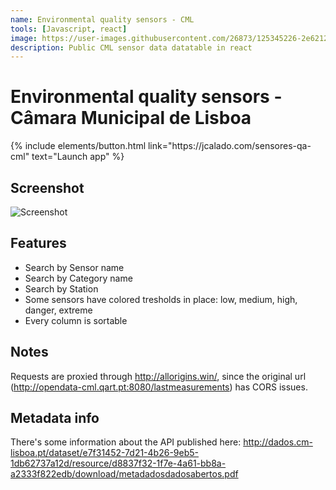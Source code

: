 ```yaml
---
name: Environmental quality sensors - CML
tools: [Javascript, react]
image: https://user-images.githubusercontent.com/26873/125345226-2e621200-e350-11eb-8010-dea55b723a5a.png
description: Public CML sensor data datatable in react
---
```


# Environmental quality sensors - Câmara Municipal de Lisboa

<p class="text-center">
{% include elements/button.html link="https://jcalado.com/sensores-qa-cml" text="Launch app" %}
</p>

## Screenshot
![Screenshot](https://user-images.githubusercontent.com/26873/125344050-b9420d00-e34e-11eb-9f8c-e449889aa01a.jpeg)

## Features
- Search by Sensor name
- Search by Category name
- Search by Station
- Some sensors have colored tresholds in place: low, medium, high, danger, extreme
- Every column is sortable 

## Notes

Requests are proxied through http://allorigins.win/, since the original url (http://opendata-cml.qart.pt:8080/lastmeasurements) has CORS issues.

## Metadata info
There's some information about the API published here: http://dados.cm-lisboa.pt/dataset/e7f31452-7d21-4b26-9eb5-1db62737a12d/resource/d8837f32-1f7e-4a61-bb8a-a2333f822edb/download/metadadosdadosabertos.pdf
